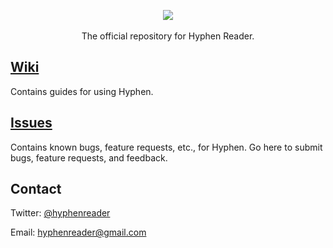 <p align="center">
<img src="http://hyphenreader.com/images/logo-small.png" />
<br /><br />
The official repository for Hyphen Reader.
</p>

## [Wiki](https://github.com/hyphen-reader/hyphen/blob/master/issues)

Contains guides for using Hyphen.

## [Issues](https://github.com/hyphen-reader/hyphen/blob/master/wiki)

Contains known bugs, feature requests, etc., for Hyphen. Go here to submit bugs, feature requests, and feedback.

## Contact

Twitter: [@hyphenreader](http://twitter.com/hyphenreader)

Email: [hyphenreader@gmail.com](mailto:hyphenreader@gmail.com)
